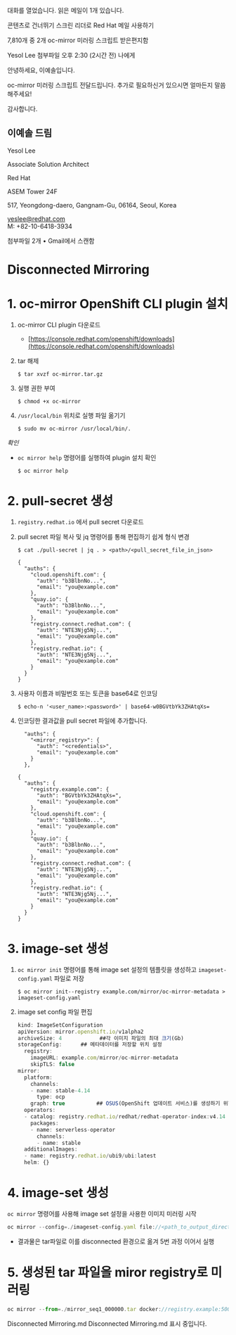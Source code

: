 
대화를 열었습니다. 읽은 메일이 1개 있습니다.

콘텐츠로 건너뛰기
스크린 리더로 Red Hat 메일 사용하기

7,810개 중 2개
oc-mirror 미러링 스크립트
받은편지함

Yesol Lee
첨부파일
오후 2:30 (2시간 전)
나에게

안녕하세요, 이예솔입니다.

oc-mirror 미러링 스크립트 전달드립니다.
추가로 필요하신거 있으시면 얼마든지 말씀해주세요!

감사합니다.

이예솔 드림
--
Yesol Lee

Associate Solution Architect

Red Hat

ASEM Tower 24F

517, Yeongdong-daero, Gangnam-Gu, 06164, Seoul, Korea

yeslee@redhat.com   
M: +82-10-6418-3934    


 첨부파일 2개
  •  Gmail에서 스캔함
# Disconnected Mirroring

# 1. oc-mirror OpenShift CLI plugin 설치

1.  oc-mirror CLI plugin 다운로드
    - [https://console.redhat.com/openshift/downloads](https://console.redhat.com/openshift/downloads)
2. tar 해제
    
    ```
    $ tar xvzf oc-mirror.tar.gz
    ```
    
3. 실행 권한 부여
    
    ```
    $ chmod +x oc-mirror
    ```
    
4.  `/usr/local/bin` 위치로 실행 파일 옮기기
    
    ```
    $ sudo mv oc-mirror /usr/local/bin/.
    ```
    

*확인*

- `oc mirror help` 명령어를 실행하여 plugin 설치 확인
    
    ```
    $ oc mirror help
    ```
    

# 2. pull-secret 생성

1. `registry.redhat.io` [](https://console.redhat.com/openshift/install/pull-secret)에서 pull secret 다운로드
2. pull secret 파일 복사 및 jq 명령어를 통해 편집하기 쉽게 형식 변경
    
    ```
    $ cat ./pull-secret | jq . > <path>/<pull_secret_file_in_json>
    ```
    
    ```
    {
      "auths": {
        "cloud.openshift.com": {
          "auth": "b3BlbnNo...",
          "email": "you@example.com"
        },
        "quay.io": {
          "auth": "b3BlbnNo...",
          "email": "you@example.com"
        },
        "registry.connect.redhat.com": {
          "auth": "NTE3Njg5Nj...",
          "email": "you@example.com"
        },
        "registry.redhat.io": {
          "auth": "NTE3Njg5Nj...",
          "email": "you@example.com"
        }
      }
    }
    ```
    
3. 사용자 이름과 비밀번호 또는 토큰을 base64로 인코딩
    
    ```
    $ echo-n '<user_name>:<password>' | base64-w0BGVtbYk3ZHAtqXs=
    ```
    
4. 인코딩한 결과값을 pull secret 파일에 추가합니다.
    
    ```
      "auths": {
        "<mirror_registry>": {
          "auth": "<credentials>",
          "email": "you@example.com"
        }
      },
    ```
    
    ```
    {
      "auths": {
        "registry.example.com": {
          "auth": "BGVtbYk3ZHAtqXs=",
          "email": "you@example.com"
        },
        "cloud.openshift.com": {
          "auth": "b3BlbnNo...",
          "email": "you@example.com"
        },
        "quay.io": {
          "auth": "b3BlbnNo...",
          "email": "you@example.com"
        },
        "registry.connect.redhat.com": {
          "auth": "NTE3Njg5Nj...",
          "email": "you@example.com"
        },
        "registry.redhat.io": {
          "auth": "NTE3Njg5Nj...",
          "email": "you@example.com"
        }
      }
    }
    ```
    

# 3. image-set 생성

1. `oc mirror init` 명령어를 통해 image set 설정의 템플릿을 생성하고 `imageset-config.yaml` 파일로 저장
    
    ```
    $ oc mirror init--registry example.com/mirror/oc-mirror-metadata > imageset-config.yaml
    ```
    
2. image set config 파일 편집
    
    ```jsx
    kind: ImageSetConfiguration
    apiVersion: mirror.openshift.io/v1alpha2
    archiveSize: 4            ##각 이미지 파일의 최대 크기(Gb)                                          
    storageConfig:      ## 메타데이터를 저장할 위치 설정                                                
      registry:
        imageURL: example.com/mirror/oc-mirror-metadata                 
        skipTLS: false
    mirror:
      platform:
        channels:
        - name: stable-4.14                                             
          type: ocp
        graph: true          ## OSUS(OpenShift 업데이트 서비스)를 생성하기 위한 그래프 데이터 이미지를 생성할건지                                           
      operators:
      - catalog: registry.redhat.io/redhat/redhat-operator-index:v4.14  
        packages:
        - name: serverless-operator                                     
          channels:
          - name: stable                                                
      additionalImages:
      - name: registry.redhat.io/ubi9/ubi:latest                        
      helm: {}
    ```
    

# 4. image-set 생성

`oc mirror` 명령어를 사용해 image set 설정을 사용한 이미지 미러링 시작

```jsx
oc mirror --config=./imageset-config.yaml file://<path_to_output_directory>
```

- 결과물은 tar파일로 이를 disconnected 환경으로 옮겨 5번 과정 이어서 실행

# 5. 생성된 tar 파일을 miror registry로 미러링

```jsx
oc mirror --from=./mirror_seq1_000000.tar docker://registry.example:5000
```
Disconnected Mirroring.md
Disconnected Mirroring.md 표시 중입니다.